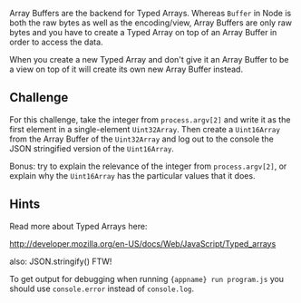 Array Buffers are the backend for Typed Arrays. Whereas `Buffer` in Node is both
the raw bytes as well as the encoding/view, Array Buffers are only raw bytes and you
have to create a Typed Array on top of an Array Buffer in order to access the data.

When you create a new Typed Array and don't give it an Array Buffer to be a view
on top of it will create its own new Array Buffer instead.

## Challenge

For this challenge, take the integer from `process.argv[2]` and write it as the first
element in a single-element `Uint32Array`. Then create a `Uint16Array` from the Array
Buffer of the `Uint32Array` and log out to the console the JSON stringified version
of the `Uint16Array`.

Bonus: try to explain the relevance of the integer from `process.argv[2]`, or explain
why the `Uint16Array` has the particular values that it does.

## Hints

Read more about Typed Arrays here:

  http://developer.mozilla.org/en-US/docs/Web/JavaScript/Typed_arrays

also: JSON.stringify() FTW!

To get output for debugging when running `{appname} run program.js`
you should use `console.error` instead of `console.log`.

